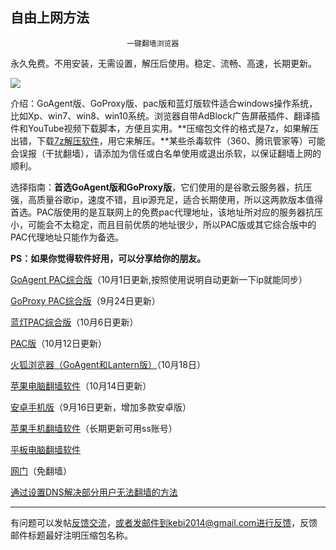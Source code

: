 ## **********************自由上网方法**********************

                              一键翻墙浏览器



永久免费。不用安装，无需设置，解压后使用。稳定、流畅、高速，长期更新。

![](https://raw.githubusercontent.com/Alvin9999/pac2/master/%E5%9B%BE%E6%A0%87.PNG)


介绍：GoAgent版、GoProxy版、pac版和蓝灯版软件适合windows操作系统，比如Xp、win7、win8、win10系统。浏览器自带AdBlock广告屏蔽插件、翻译插件和YouTube视频下载脚本，方便且实用。**压缩包文件的格式是7z，如果解压出错，下载[7z解压软件](https://sparanoid.com/lab/7z/)，用它来解压。**某些杀毒软件（360、腾讯管家等）可能会误报（干扰翻墙），请添加为信任或白名单使用或退出杀软，以保证翻墙上网的顺利。

选择指南：**首选GoAgent版和GoProxy版**，它们使用的是谷歌云服务器，抗压强，高质量谷歌ip，速度不错，且ip源充足，适合长期使用，所以这两款版本值得首选。PAC版使用的是互联网上的免费pac代理地址，该地址所对应的服务器抗压小，可能会不太稳定，而且目前优质的地址很少，所以PAC版或其它综合版中的PAC代理地址只能作为备选。

**PS：如果你觉得软件好用，可以分享给你的朋友。**


[GoAgent PAC综合版](https://github.com/Alvin9999/new-pac/wiki/GoAgent-PAC%E7%BB%BC%E5%90%88%E7%89%88)（10月1日更新,按照使用说明自动更新一下ip就能同步）

[GoProxy PAC综合版](https://github.com/Alvin9999/new-pac/wiki/GoProxy-PAC%E7%BB%BC%E5%90%88%E7%89%88)（9月24日更新）

[蓝灯PAC综合版](https://github.com/Alvin9999/new-pac/wiki/%E8%93%9D%E7%81%AF-PAC%E7%BB%BC%E5%90%88%E7%89%88)（10月6日更新）

[PAC版](https://github.com/Alvin9999/new-pac/wiki/PAC%E7%89%88)（10月12日更新）

[火狐浏览器（GoAgent和Lantern版）](https://github.com/Alvin9999/new-pac/wiki/%E7%81%AB%E7%8B%90%E6%B5%8F%E8%A7%88%E5%99%A8%EF%BC%88GoAgent%E5%92%8CLantern%E7%89%88%EF%BC%89)（10月18日）

[苹果电脑翻墙软件](https://github.com/Alvin9999/new-pac/wiki/%E8%8B%B9%E6%9E%9C%E7%94%B5%E8%84%91macOS%E7%BF%BB%E5%A2%99%E8%BD%AF%E4%BB%B6)（10月14日更新）


[安卓手机版](https://github.com/Alvin9999/new-pac/wiki/%E5%AE%89%E5%8D%93%E6%89%8B%E6%9C%BA%E7%89%88)（9月16日更新，增加多款安卓版）

[苹果手机翻墙软件](https://github.com/Alvin9999/new-pac/wiki/%E8%8B%B9%E6%9E%9C%E6%89%8B%E6%9C%BA%E7%BF%BB%E5%A2%99%E8%BD%AF%E4%BB%B6)（长期更新可用ss账号）

[平板电脑翻墙软件](https://github.com/Alvin9999/new-pac/wiki/%E5%B9%B3%E6%9D%BF%E7%94%B5%E8%84%91%E7%BF%BB%E5%A2%99%E8%BD%AF%E4%BB%B6)

[网门](https://github.com/Alvin9999/new-pac/wiki/%E7%BD%91%E9%97%A8%EF%BC%88%E5%85%8D%E7%BF%BB%E5%A2%99%EF%BC%89)（免翻墙）


[通过设置DNS解决部分用户无法翻墙的方法](https://github.com/Alvin9999/new-pac/wiki/%E9%80%9A%E8%BF%87%E8%AE%BE%E7%BD%AEDNS%E8%A7%A3%E5%86%B3%E9%83%A8%E5%88%86%E7%94%A8%E6%88%B7%E6%97%A0%E6%B3%95%E7%BF%BB%E5%A2%99%E7%9A%84%E6%96%B9%E6%B3%955)   

***

有问题可以发帖[反馈交流](https://github.com/Alvin9999/new-pac/issues)，或者发邮件到kebi2014@gmail.com进行反馈，反馈邮件标题最好注明压缩包名称。